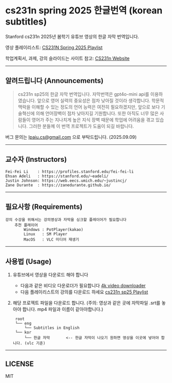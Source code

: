 # cs231n spring 2025 한글번역 (korean subtitles)
Stanford cs231n 2025년 봄학기 유튜브 영상의 한글 자막 번역입니다.

영상 플레이리스트: [CS231N Spring 2025 Playlist](https://youtube.com/playlist?list=PLoROMvodv4rOmsNzYBMe0gJY2XS8AQg16&si=usJZq4ZMXOzC0GtE)

학업계획서, 과제, 강의 슬라이드는 사이트 참고: [CS231n Website](http://cs231n.stanford.edu/)

---------
## 알려드립니다 (Announcements)
> cs231n sp25의 한글 자막 번역입니다.
> 자막번역은 gpt4o-mini api를 이용하였습니다.
> 앞으로 영어 실력의 중요성은 점차 낮아질 것이라 생각합니다. 학문적 맥락을 이해할 수 있는 정도의 언어 능력은 여전히 필요하겠지만, 앞으로 보다 기술혁신에 의해 언어장벽이 점차 낮아지길 기원합니다.
> 또한 아직도 너무 많은 사람들이 영어가 주는 지나치게 높은 지식 장벽 때문에 학업에 어려움을 겪고 있습니다. 그러한 분들께 이 번역 프로젝트가 도움이 되길 바랍니다.

버그 문의는 lpaiu.cs@gmail.com 으로 부탁드립니다. (2025.09.09)

----------
## 교수자 (Instructors)
    Fei-Fei Li    : https://profiles.stanford.edu/fei-fei-li 
    Ehsan Adeli   : https://stanford.edu/~eadeli/  
    Justin Johnson: https://web.eecs.umich.edu/~justincj/
    Zane Durante  : https://zanedurante.github.io/

----------
## 필요사항 (Requirements)
    강의 수강을 위해서는 강의영상과 자막을 싱크할 플레이어가 필요합니다
        추천 플레이어
            Windows : PotPlayer(kakao)
            Linux   : SM Player
            MacOS   : VLC 미디어 재생기

----------
## 사용법 (Usage)

1. 유튜브에서 영상을 다운로드 해야 합니다
    - 다음과 같은 비디오 다운로더가 필요합니다 [4k video downloader](https://www.4kdownload.com/ko/products/product-videodownloader)
    - 다음 플레이리스트의 강의를 다운로드 하세요 [cs231n sp25 Playlist](https://www.youtube.com/playlist?list=PLoROMvodv4rOmsNzYBMe0gJY2XS8AQg16)
    
2. 해당 프로젝트 파일을 다운로드 합니다. (주의: 영상과 같은 곳에 자막파일 .srt를 놓아야 합니다. mp4 파일과 이름이 같아야합니다.)

        root
        └── eng
            └── Subtitles in English
        └── kor 
            └── 한글 자막       <-- 한글 자막이 나오기 원하면 영상을 이곳에 넣어야 합니다. (vlc 기준)

----------
## LICENSE
MIT
